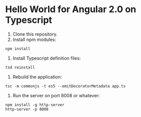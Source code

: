# Hello World for Angular 2.0 on Typescript

1. Clone this repository.
1. Install npm modules:
```
npm install
``` 
1. Install Typescript definition files:
```
tsd reinstall
```
1. Rebuild the application:
```
tsc -m commonjs -t es5 --emitDecoratorMetadata app.ts
```
1. Run the server on port 8008 or whatever:
```
npm install -g http-server
http-server -p 8008
```

